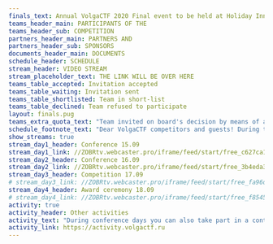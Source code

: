 ```yaml
---
finals_text: Annual VolgaCTF 2020 Final event to be held at Holiday Inn Samara from September, 14th till September, 18th, 2020.
teams_header_main: PARTICIPANTS OF THE 
teams_header_sub: COMPETITION
partners_header_main: PARTNERS AND
partners_header_sub: SPONSORS
documents_header_main: DOCUMENTS
schedule_header: SCHEDULE
stream_header: VIDEO STREAM
stream_placeholder_text: THE LINK WILL BE OVER HERE
teams_table_accepted: Invitation accepted
teams_table_waiting: Invitation sent
teams_table_shortlisted: Team in short-list
teams_table_declined: Team refused to participate
layout: finals.pug
teams_extra_quota_text: "Team invited on board's decision by means of additional quota"
schedule_footnote_text: "Dear VolgaCTF competitors and guests! During this unprecedented time we hope you pay attention to your health and to well-being of people around you. If you feel sick, please #stayhome and join us online."
show_streams: true
stream_day1_header: Conference 15.09
stream_day1_link: //ZOBRtv.webcaster.pro/iframe/feed/start/free_c627ca1ca3f0edbf0356b5361190339e_hd/207_9745669101/9da30c988b3242cb9ff69e797b608809/4755585855?sr=443&type_id=&autostart=1&width=100%25&height=100%25&lang=en
stream_day2_header: Conference 16.09
stream_day2_link: //ZOBRtv.webcaster.pro/iframe/feed/start/free_3b4eda35b4e6283fccbbc27d6f11b40f_hd/207_192210973/e64ab3025869fc2eebc0b02a230e5580/4755909318?sr=443&type_id=&autostart=1&width=100%25&height=100%25&lang=en
stream_day3_header: Competition 17.09
# stream_day3_link: //ZOBRtv.webcaster.pro/iframe/feed/start/free_fa96d97a5ec1937035efd1150c76f2ca_hd/207_9025844826/125d00d9a4e67b4fb1344c6485f99eca/4755586078?sr=443&type_id=&autostart=1&width=100%25&height=100%25&lang=en
stream_day4_header: Award ceremony 18.09
# stream_day4_link: //ZOBRtv.webcaster.pro/iframe/feed/start/free_f8545369d3cb1568d23edf7ad75e6eac_hd/207_2264862720/cb5dcb7234d6e77bb17e40f67ec90297/4755586197?sr=443&type_id=&autostart=1&width=100%25&height=100%25&lang=en
activity: true
activity_header: Other activities
activity_text: "During conference days you can also take part in a contest! It's held from 9/15 06:00 UTC (10:00 SAMT) till 9/16 18:00 UTC (22:00 SAMT)"
activity_link: https://activity.volgactf.ru
---
```

